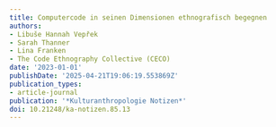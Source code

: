 ```yaml
---
title: Computercode in seinen Dimensionen ethnografisch begegnen
authors:
- Libuše Hannah Vepřek
- Sarah Thanner
- Lina Franken
- The Code Ethnography Collective (CECO)
date: '2023-01-01'
publishDate: '2025-04-21T19:06:19.553869Z'
publication_types:
- article-journal
publication: '*Kulturanthropologie Notizen*'
doi: 10.21248/ka-notizen.85.13
---
```

